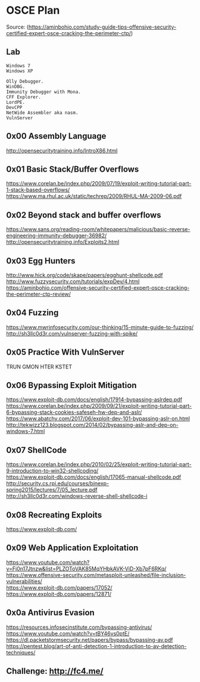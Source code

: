 # OSCE Plan 
Source: (https://aminbohio.com/study-guide-tips-offensive-security-certified-expert-osce-cracking-the-perimeter-ctp/)

## Lab

```
Windows 7
Windows XP
```
```
Olly Debugger.
WinDBG.
Immunity Debugger with Mona.
CFF Explorer.
LordPE.
DevCPP
NetWide Assembler aka nasm.
VulnServer
```

## 0x00 Assembly Language

http://opensecuritytraining.info/IntroX86.html

## 0x01 Basic Stack/Buffer Overflows

https://www.corelan.be/index.php/2009/07/19/exploit-writing-tutorial-part-1-stack-based-overflows/ \
https://www.ma.rhul.ac.uk/static/techrep/2009/RHUL-MA-2009-06.pdf

## 0x02 Beyond stack and buffer overflows

https://www.sans.org/reading-room/whitepapers/malicious/basic-reverse-engineering-immunity-debugger-36982/ \
http://opensecuritytraining.info/Exploits2.html

## 0x03 Egg Hunters

http://www.hick.org/code/skape/papers/egghunt-shellcode.pdf \
http://www.fuzzysecurity.com/tutorials/expDev/4.html \
https://aminbohio.com/offensive-security-certified-expert-osce-cracking-the-perimeter-ctp-review/

## 0x04 Fuzzing

https://www.mwrinfosecurity.com/our-thinking/15-minute-guide-to-fuzzing/ \
http://sh3llc0d3r.com/vulnserver-fuzzing-with-spike/

## 0x05 Practice With VulnServer

TRUN
GMON
HTER
KSTET

## 0x06 Bypassing Exploit Mitigation

https://www.exploit-db.com/docs/english/17914-bypassing-aslrdep.pdf \
https://www.corelan.be/index.php/2009/09/21/exploit-writing-tutorial-part-6-bypassing-stack-cookies-safeseh-hw-dep-and-aslr/ \
https://www.abatchy.com/2017/06/exploit-dev-101-bypassing-aslr-on.html \
http://tekwizz123.blogspot.com/2014/02/bypassing-aslr-and-dep-on-windows-7.html

## 0x07 ShellCode

https://www.corelan.be/index.php/2010/02/25/exploit-writing-tutorial-part-9-introduction-to-win32-shellcoding/ \
https://www.exploit-db.com/docs/english/17065-manual-shellcode.pdf \
http://security.cs.rpi.edu/courses/binexp-spring2015/lectures/7/05_lecture.pdf \
http://sh3llc0d3r.com/windows-reverse-shell-shellcode-i

## 0x08 Recreating Exploits

https://www.exploit-db.com/

## 0x09 Web Application Exploitation
https://www.youtube.com/watch?v=Fj0n17Jtnzw&list=PLZOToVAK85MqYHbkAVK-ViD-Xb7pF6RKq/ \
https://www.offensive-security.com/metasploit-unleashed/file-inclusion-vulnerabilities/ \
https://www.exploit-db.com/papers/17052/ \
https://www.exploit-db.com/papers/12871/

## 0x0a Antivirus Evasion

https://resources.infosecinstitute.com/bypassing-antivirus/ \
https://www.youtube.com/watch?v=tBY46vs0ptE/ \
https://dl.packetstormsecurity.net/papers/bypass/bypassing-av.pdf \
https://pentest.blog/art-of-anti-detection-1-introduction-to-av-detection-techniques/


## Challenge: http://fc4.me/
